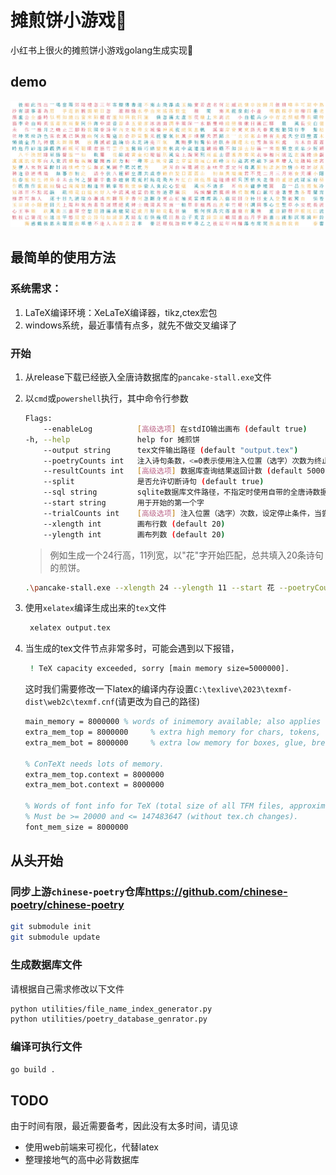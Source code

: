 # 摊煎饼小游戏🥞

小红书上很火的摊煎饼小游戏golang生成实现🥞
## demo
![](demo/Demo_20x50_2.jpg)
## 最简单的使用方法
### 系统需求：
1. LaTeX编译环境：XeLaTeX编译器，tikz,ctex宏包
2. windows系统，最近事情有点多，就先不做交叉编译了

### 开始
1. 从release下载已经嵌入全唐诗数据库的`pancake-stall.exe`文件
2. 以`cmd`或`powershell`执行，其中命令行参数
   
    ```bash
    Flags:
        --enableLog          [高级选项] 在stdIO输出画布 (default true)
    -h, --help               help for 摊煎饼
        --output string      tex文件输出路径 (default "output.tex")
        --poetryCounts int   注入诗句条数，<=0表示使用注入位置（选字）次数为终止条件
        --resultCounts int   [高级选项] 数据库查询结果返回计数 (default 5000)
        --split              是否允许切断诗句 (default true)
        --sql string         sqlite数据库文件路径，不指定时使用自带的全唐诗数据库
        --start string       用于开始的第一个字
        --trialCounts int    [高级选项] 注入位置（选字）次数，设定停止条件，当尝试多少个注入位置依然无法注入时停止随机选择注入位置 (default 10)
        --xlength int        画布行数 (default 20)
        --ylength int        画布列数 (default 20)
    ```

    > 例如生成一个24行高，11列宽，以"花"字开始匹配，总共填入20条诗句的煎饼。

    ```bash
    .\pancake-stall.exe --xlength 24 --ylength 11 --start 花 --poetryCounts 20 --output output.tex
    ```

3. 使用`xelatex`编译生成出来的`tex`文件

   ```bash
    xelatex output.tex
   ```

4. 当生成的tex文件节点非常多时，可能会遇到以下报错，
   ```bash
    ! TeX capacity exceeded, sorry [main memory size=5000000].
   ```
    这时我们需要修改一下latex的编译内存设置`C:\texlive\2023\texmf-dist\web2c\texmf.cnf`(请更改为自己的路径)
    ```latex
    main_memory = 8000000 % words of inimemory available; also applies to inimf&mp
    extra_mem_top = 8000000     % extra high memory for chars, tokens, etc.
    extra_mem_bot = 8000000     % extra low memory for boxes, glue, breakpoints, etc.

    % ConTeXt needs lots of memory.
    extra_mem_top.context = 8000000
    extra_mem_bot.context = 8000000

    % Words of font info for TeX (total size of all TFM files, approximately).
    % Must be >= 20000 and <= 147483647 (without tex.ch changes).
    font_mem_size = 8000000
    ```

## 从头开始
### 同步上游`chinese-poetry`仓库<https://github.com/chinese-poetry/chinese-poetry>
```bash
git submodule init
git submodule update
```
### 生成数据库文件
请根据自己需求修改以下文件
```bash
python utilities/file_name_index_generator.py
python utilities/poetry_database_genrator.py
```
### 编译可执行文件
```bash
go build .
```
## TODO
由于时间有限，最近需要备考，因此没有太多时间，请见谅
- 使用web前端来可视化，代替latex
- 整理接地气的高中必背数据库

